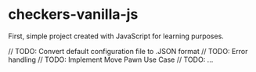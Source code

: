 # checkers-vanilla-js

First, simple project created with JavaScript for learning purposes.

// TODO: Convert default configuration file to .JSON format
// TODO: Error handling
// TODO: Implement Move Pawn Use Case
// TODO: ...
